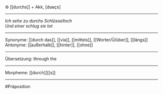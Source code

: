 ⚙️ [[durchs]] + Akk, [dʊʁçs]

---
*Ich sehe zu durchs Schlüsselloch*  
*Und einer schlug sie tot*

---
Synonyme: [[durch das]], [[via]], [[mittels]], [[Worter/Ü/über]], [[längs]]
Antonyme: [[außerhalb]], [[hinter]], [[ohne]]


---
Übersetzung: through the

---
Morpheme:
[[durch]][[s]]

---
#Präposition

